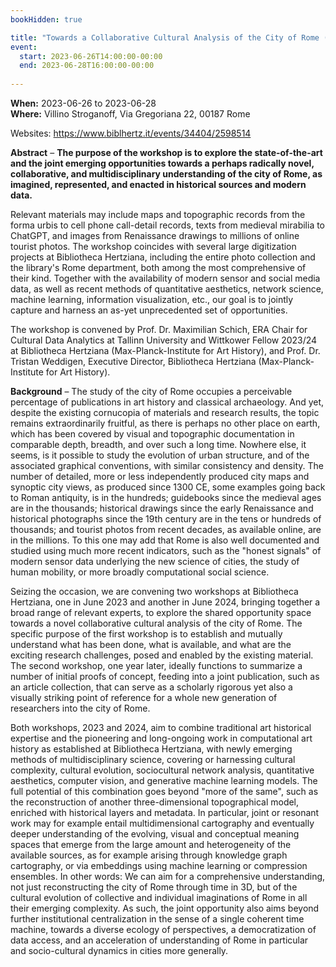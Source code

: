```yaml
---
bookHidden: true

title: "Towards a Collaborative Cultural Analysis of the City of Rome (Workshop)"
event:
  start: 2023-06-26T14:00:00-00:00
  end: 2023-06-28T16:00:00-00:00
  
---
```


**When:** 2023-06-26 to 2023-06-28   
**Where:** Villino Stroganoff, Via Gregoriana 22, 00187 Rome

Websites: https://www.biblhertz.it/events/34404/2598514


<!--more-->
**Abstract** – **The purpose of the workshop is to explore the state-of-the-art and the joint emerging opportunities towards a perhaps radically novel, collaborative, and multidisciplinary understanding of the city of Rome, as imagined, represented, and enacted in historical sources and modern data.**

Relevant materials may include maps and topographic records from the forma urbis to cell phone call-detail records, texts from medieval mirabilia to ChatGPT, and images from Renaissance drawings to millions of online tourist photos. The workshop coincides with several large digitization projects at Bibliotheca Hertziana, including the entire photo collection and the library's Rome department, both among the most comprehensive of their kind. Together with the availability of modern sensor and social media data, as well as recent methods of quantitative aesthetics, network science, machine learning, information visualization, etc., our goal is to jointly capture and harness an as-yet unprecedented set of opportunities.

The workshop is convened by Prof. Dr. Maximilian Schich, ERA Chair for Cultural Data Analytics at Tallinn University and Wittkower Fellow 2023/24 at Bibliotheca Hertziana (Max-Planck-Institute for Art History), and Prof. Dr. Tristan Weddigen, Executive Director, Bibliotheca Hertziana (Max-Planck-Institute for Art History). 

**Background** – The study of the city of Rome occupies a perceivable percentage of publications in art history and classical archaeology. And yet, despite the existing cornucopia of materials and research results, the topic remains extraordinarily fruitful, as there is perhaps no other place on earth, which has been covered by visual and topographic documentation in comparable depth, breadth, and over such a long time. Nowhere else, it seems, is it possible to study the evolution of urban structure, and of the associated graphical conventions, with similar consistency and density. The number of detailed, more or less independently produced city maps and synoptic city views, as produced since 1300 CE, some examples going back to Roman antiquity, is in the hundreds; guidebooks since the medieval ages are in the thousands; historical drawings since the early Renaissance and historical photographs since the 19th century are in the tens or hundreds of thousands; and tourist photos from recent decades, as available online, are in the millions. To this one may add that Rome is also well documented and studied using much more recent indicators, such as the "honest signals" of modern sensor data underlying the new science of cities, the study of human mobility, or more broadly computational social science.

Seizing the occasion, we are convening two workshops at Bibliotheca Hertziana, one in June 2023 and another in June 2024, bringing together a broad range of relevant experts, to explore the shared opportunity space towards a novel collaborative cultural analysis of the city of Rome. The specific purpose of the first workshop is to establish and mutually understand what has been done, what is available, and what are the exciting research challenges, posed and enabled by the existing material. The second workshop, one year later, ideally functions to summarize a number of initial proofs of concept, feeding into a joint publication, such as an article collection, that can serve as a scholarly rigorous yet also a visually striking point of reference for a whole new generation of researchers into the city of Rome.

Both workshops, 2023 and 2024, aim to combine traditional art historical expertise and the pioneering and long-ongoing work in computational art history as established at Bibliotheca Hertziana, with newly emerging methods of multidisciplinary science, covering or harnessing cultural complexity, cultural evolution, sociocultural network analysis, quantitative aesthetics, computer vision, and generative machine learning models. The full potential of this combination goes beyond "more of the same", such as the reconstruction of another three-dimensional topographical model, enriched with historical layers and metadata. In particular, joint or resonant work may for example entail multidimensional cartography and eventually deeper understanding of the evolving, visual and conceptual meaning spaces that emerge from the large amount and heterogeneity of the available sources, as for example arising through knowledge graph cartography, or via embeddings using machine learning or compression ensembles. In other words: We can aim for a comprehensive understanding, not just reconstructing the city of Rome through time in 3D, but of the cultural evolution of collective and individual imaginations of Rome in all their emerging complexity. As such, the joint opportunity also aims beyond further institutional centralization in the sense of a single coherent time machine, towards a diverse ecology of perspectives, a democratization of data access, and an acceleration of understanding of Rome in particular and socio-cultural dynamics in cities more generally.
